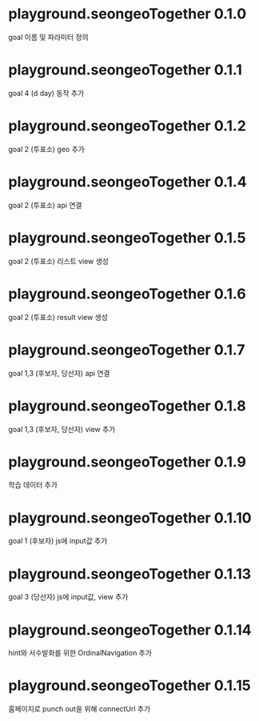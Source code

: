 # playground.seongeoTogether 0.1.0 
  goal 이름 및 파라미터 정의

# playground.seongeoTogether 0.1.1
  goal 4 (d day) 동작 추가

# playground.seongeoTogether 0.1.2
  goal 2 (투표소) geo 추가

# playground.seongeoTogether 0.1.4
  goal 2 (투표소) api 연결

# playground.seongeoTogether 0.1.5
  goal 2 (투표소) 리스트 view 생성

# playground.seongeoTogether 0.1.6
  goal 2 (투표소) result view 생성

# playground.seongeoTogether 0.1.7
  goal 1,3 (후보자, 당선자) api 연결

# playground.seongeoTogether 0.1.8
  goal 1,3 (후보자, 당선자) view 추가

# playground.seongeoTogether 0.1.9
  학습 데이터 추가

# playground.seongeoTogether 0.1.10
  goal 1 (후보자) js에 input값 추가

# playground.seongeoTogether 0.1.13
  goal 3 (당선자) js에 input값, view 추가

# playground.seongeoTogether 0.1.14
  hint와 서수발화를 위한 OrdinalNavigation 추가

# playground.seongeoTogether 0.1.15
  홈페이지로 punch out을 위해 connectUrl 추가
